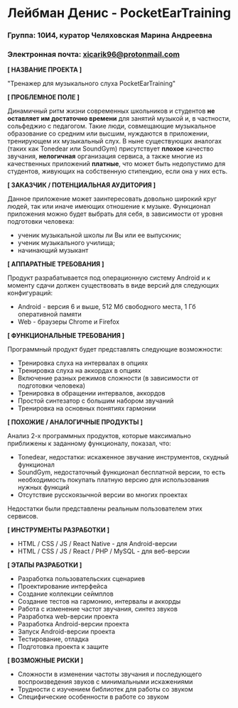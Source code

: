 # Лейбман Денис - PocketEarTraining

### Группа: 10И4, куратор Челяховская Марина Андреевна
### Электронная почта: xicarik96@protonmail.com

**[ НАЗВАНИЕ ПРОЕКТА ]**

"Тренажер для музыкального слуха PocketEarTraining"

**[ ПРОБЛЕМНОЕ ПОЛЕ ]**

Динамичный ритм жизни современных школьников и студентов **не оставляет им достаточно времени** для занятий музыкой и, в частности, сольфеджио с педагогом. Такие люди, совмещающие музыкальное образование со средним или высшим, нуждаются в приложении, тренирующем их музыкальный слух. В ныне существующих аналогах (таких как Tonedear или SoundGym) присутствует **плохое** качество звучания, **нелогичная** организация сервиса, а также многие из качественных приложений **платные**, что может быть недопустимо для студентов, живующих на собственную стипендию, если она у них есть.

**[ ЗАКАЗЧИК / ПОТЕНЦИАЛЬНАЯ АУДИТОРИЯ ]**

Данное приложение может заинтересовать довольно широкий круг людей, так или иначе имеющих отношение к музыке. Функционал приложения можно будет выбрать для себя, в зависимости от уровня подготовки человека:

* ученик музыкальной школы ли Вы или ее выпускник;
* ученик музыкального училища;
* начинающий музыкант

**[ АППАРАТНЫЕ ТРЕБОВАНИЯ ]** 

Продукт разрабатывается под операционную систему Android и к моменту сдачи должен существовать в виде версий для следующих конфигураций:

* Android - версия 6 и выше, 512 Мб свободного места, 1 Гб оперативной памяти
* Web - браузеры Chrome и Firefox

**[ ФУНКЦИОНАЛЬНЫЕ ТРЕБОВАНИЯ ]**

Программный продукт будет представлять следующие возможности:

* Тренировка слуха на интервалах в опциях
* Тренировка слуха на аккордах в опциях
* Включение разных режимов сложности (в зависимости от подготовки человека)
* Тренировка в обращении интервалов, аккордов
* Простой синтезатор с большим набором звучаний
* Тренировка на основных понятиях гармонии

**[ ПОХОЖИЕ / АНАЛОГИЧНЫЕ ПРОДУКТЫ ]**

Анализ 2-х программных продуктов, которые максимально приближены к заданному функционалу, показал, что:

* Tonedear, недостатки: искаженное звучание инструментов, скудный функционал
* SoundGym, недостаточный функционал бесплатной версии, то есть необходимость покупать платную версию для использования нужных функций
* Отсутствие русскоязычной версии во многих проектах

Недостатки были представлены реальным пользователем этих сервисов.

**[ ИНСТРУМЕНТЫ РАЗРАБОТКИ ]**

* HTML / CSS / JS / React Native - для Android-версии
* HTML / CSS / JS / React / PHP / MySQL - для веб-версии

**[ ЭТАПЫ РАЗРАБОТКИ ]**

* Разработка пользовательских сценариев
* Проектирование интерфейса
* Создание коллекции сеймплов
* Создание тестов на гармонию, интервалы и аккорды
* Работа с изменение частот звучания, синтез звуков
* Разработка web-версии проекта
* Разработка Android-версии проекта
* Запуск Android-версии проекта
* Тестирование, отладка
* Подготовка проекта к защите

**[ ВОЗМОЖНЫЕ РИСКИ ]**

* Сложности в изменении частоты звучания и последующего воспроизведения звуков с минимальными искажениями
* Трудности с изучением библиотек для работы со звуком
* Специфические особенности в работе со звуком
